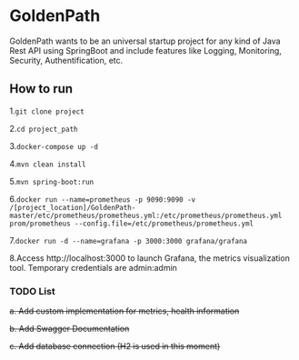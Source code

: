 # GoldenPath
GoldenPath wants to be an universal startup project for any kind of Java Rest API using SpringBoot and include features like Logging, Monitoring, Security, Authentification, etc.

## How to run

1.```git clone project``` 

2.```cd project_path```

3.```docker-compose up -d```

4.```mvn clean install```

5.```mvn spring-boot:run```

6.```docker run --name=prometheus -p 9090:9090 -v /[project_location]/GoldenPath-master/etc/prometheus/prometheus.yml:/etc/prometheus/prometheus.yml prom/prometheus --config.file=/etc/prometheus/prometheus.yml```

7.```docker run -d --name=grafana -p 3000:3000 grafana/grafana```

8.Access http://localhost:3000 to launch Grafana, the metrics visualization tool. Temporary credentials are admin:admin



### TODO List

~~a. Add custom implementation for metrics, health information~~

~~b. Add Swagger Documentation~~

~~c. Add database connection (H2 is used in this moment)~~


 
